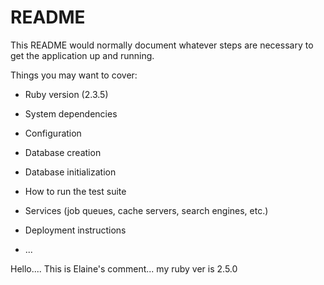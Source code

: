 # README

This README would normally document whatever steps are necessary to get the
application up and running.

Things you may want to cover:

* Ruby version (2.3.5)

* System dependencies

* Configuration

* Database creation

* Database initialization

* How to run the test suite

* Services (job queues, cache servers, search engines, etc.)

* Deployment instructions

* ...

Hello.... This is Elaine's comment... my ruby ver is 2.5.0
